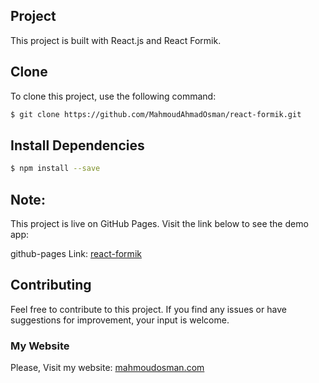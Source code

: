 ## Project
This project is built with React.js and React Formik.

## Clone

To clone this project, use the following command:

```bash
$ git clone https://github.com/MahmoudAhmadOsman/react-formik.git
```

## Install Dependencies

```bash
$ npm install --save
```

## Note:

This project is live on GitHub Pages. Visit the link below to see the demo app:

github-pages Link: [react-formik](https://mahmoudahmadosman.github.io/react-formik/)

## Contributing

Feel free to contribute to this project. If you find any issues or have suggestions for improvement, your input is welcome.

### My Website

Please, Visit my website:
[mahmoudosman.com](https://www.mahmoudosman.com)
